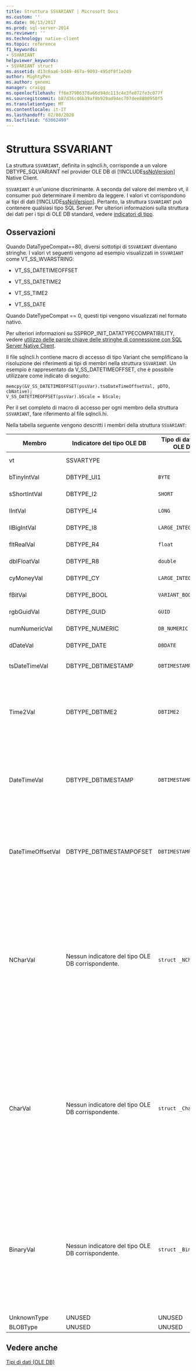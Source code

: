```yaml
---
title: Struttura SSVARIANT | Microsoft Docs
ms.custom: ''
ms.date: 06/13/2017
ms.prod: sql-server-2014
ms.reviewer: ''
ms.technology: native-client
ms.topic: reference
f1_keywords:
- SSVARIANT
helpviewer_keywords:
- SSVARIANT struct
ms.assetid: d13c6aa6-bd49-467a-9093-495df8f1e2d9
author: MightyPen
ms.author: genemi
manager: craigg
ms.openlocfilehash: ff6e37986378a66d94dc113c4e3fe072fe3c077f
ms.sourcegitcommit: b87d36c46b39af8b929ad94ec707dee8800950f5
ms.translationtype: MT
ms.contentlocale: it-IT
ms.lasthandoff: 02/08/2020
ms.locfileid: "63062499"
---
```

# <a name="ssvariant-structure"></a>Struttura SSVARIANT
  La struttura `SSVARIANT`, definita in sqlncli.h, corrisponde a un valore DBTYPE_SQLVARIANT nel provider OLE DB di [!INCLUDE[ssNoVersion](../../includes/ssnoversion-md.md)] Native Client.  
  
 
  `SSVARIANT` è un'unione discriminante. A seconda del valore del membro vt, il consumer può determinare il membro da leggere. I valori vt corrispondono ai tipi di dati [!INCLUDE[ssNoVersion](../../includes/ssnoversion-md.md)]. Pertanto, la struttura `SSVARIANT` può contenere qualsiasi tipo SQL Server. Per ulteriori informazioni sulla struttura dei dati per i tipi di OLE DB standard, vedere [indicatori di tipo](https://go.microsoft.com/fwlink/?LinkId=122171).  
  
## <a name="remarks"></a>Osservazioni  
 Quando DataTypeCompat==80, diversi sottotipi di `SSVARIANT` diventano stringhe. I valori vt seguenti vengono ad esempio visualizzati in `SSVARIANT` come VT_SS_WVARSTRING:  
  
-   VT_SS_DATETIMEOFFSET  
  
-   VT_SS_DATETIME2  
  
-   VT_SS_TIME2  
  
-   VT_SS_DATE  
  
 Quando DateTypeCompat == 0, questi tipi vengono visualizzati nel formato nativo.  
  
 Per ulteriori informazioni su SSPROP_INIT_DATATYPECOMPATIBILITY, vedere [utilizzo delle parole chiave delle stringhe di connessione con SQL Server Native Client](../native-client/applications/using-connection-string-keywords-with-sql-server-native-client.md).  
  
 Il file sqlncli.h contiene macro di accesso di tipo Variant che semplificano la risoluzione dei riferimenti ai tipi di membri nella struttura `SSVARIANT`. Un esempio è rappresentato da V_SS_DATETIMEOFFSET, che è possibile utilizzare come indicato di seguito:  
  
```  
memcpy(&V_SS_DATETIMEOFFSET(pssVar).tsoDateTimeOffsetVal, pDTO, cbNative);  
V_SS_DATETIMEOFFSET(pssVar).bScale = bScale;  
```  
  
 Per il set completo di macro di accesso per ogni membro della struttura `SSVARIANT`, fare riferimento al file sqlncli.hi.  
  
 Nella tabella seguente vengono descritti i membri della struttura `SSVARIANT`:  
  
|Membro|Indicatore del tipo OLE DB|Tipo di dati C di OLE DB|valore vt|Commenti|  
|------------|---------------------------|------------------------|--------------|--------------|  
|vt|SSVARTYPE|||Specifica il tipo di valore contenuto nella struttura `SSVARIANT`.|  
|bTinyIntVal|DBTYPE_UI1|`BYTE`|`VT_SS_UI1`|Supporta il tipo di dati `tinyint`[!INCLUDE[ssNoVersion](../../includes/ssnoversion-md.md)].|  
|sShortIntVal|DBTYPE_I2|`SHORT`|`VT_SS_I2`|Supporta il tipo di dati `smallint`[!INCLUDE[ssNoVersion](../../includes/ssnoversion-md.md)].|  
|lIntVal|DBTYPE_I4|`LONG`|`VT_SS_I4`|Supporta il tipo di dati `int`[!INCLUDE[ssNoVersion](../../includes/ssnoversion-md.md)].|  
|llBigIntVal|DBTYPE_I8|`LARGE_INTEGER`|`VT_SS_I8`|Supporta il tipo di dati `bigint`[!INCLUDE[ssNoVersion](../../includes/ssnoversion-md.md)].|  
|fltRealVal|DBTYPE_R4|`float`|`VT_SS_R4`|Supporta il tipo di dati `real`[!INCLUDE[ssNoVersion](../../includes/ssnoversion-md.md)].|  
|dblFloatVal|DBTYPE_R8|`double`|`VT_SS_R8`|Supporta il tipo di dati `float`[!INCLUDE[ssNoVersion](../../includes/ssnoversion-md.md)].|  
|cyMoneyVal|DBTYPE_CY|`LARGE_INTEGER`|**VT_SS_MONEY VT_SS_SMALLMONEY**|Supporta i `money` tipi di dati e **smallmoney** [!INCLUDE[ssNoVersion](../../includes/ssnoversion-md.md)] .|  
|fBitVal|DBTYPE_BOOL|`VARIANT_BOOL`|`VT_SS_BIT`|Supporta il tipo di dati `bit`[!INCLUDE[ssNoVersion](../../includes/ssnoversion-md.md)].|  
|rgbGuidVal|DBTYPE_GUID|`GUID`|`VT_SS_GUID`|Supporta il tipo di dati `uniqueidentifier`[!INCLUDE[ssNoVersion](../../includes/ssnoversion-md.md)].|  
|numNumericVal|DBTYPE_NUMERIC|`DB_NUMERIC`|`VT_SS_NUMERIC`|Supporta il tipo di dati `numeric`[!INCLUDE[ssNoVersion](../../includes/ssnoversion-md.md)].|  
|dDateVal|DBTYPE_DATE|`DBDATE`|`VT_SS_DATE`|Supporta il tipo di dati `date`[!INCLUDE[ssNoVersion](../../includes/ssnoversion-md.md)].|  
|tsDateTimeVal|DBTYPE_DBTIMESTAMP|`DBTIMESTAMP`|`VT_SS_SMALLDATETIME VT_SS_DATETIME VT_SS_DATETIME2`|Supporta i tipi di dati `smalldatetime``datetime` e `datetime2`[!INCLUDE[ssNoVersion](../../includes/ssnoversion-md.md)].|  
|Time2Val|DBTYPE_DBTIME2|`DBTIME2`|`VT_SS_TIME2`|Supporta il tipo di dati `time`[!INCLUDE[ssNoVersion](../../includes/ssnoversion-md.md)].<br /><br /> Include i membri indicati di seguito:<br /><br /> *tTime2Val* (`DBTIME2`)<br /><br /> *bScale* (`BYTE`) specifica la scala per il valore *tTime2Val* .|  
|DateTimeVal|DBTYPE_DBTIMESTAMP|`DBTIMESTAMP`|`VT_SS_DATETIME2`|Supporta il tipo di dati `datetime2`[!INCLUDE[ssNoVersion](../../includes/ssnoversion-md.md)].<br /><br /> Include i membri indicati di seguito:<br /><br /> *tsDataTimeVal* (DBTIMESTAMP)<br /><br /> *bScale* (`BYTE`) specifica la scala per il valore *tsDataTimeVal* .|  
|DateTimeOffsetVal|DBTYPE_DBTIMESTAMPOFSET|`DBTIMESTAMPOFFSET`|`VT_SS_DATETIMEOFFSET`|Supporta il tipo di dati `datetimeoffset`[!INCLUDE[ssNoVersion](../../includes/ssnoversion-md.md)].<br /><br /> Include i membri indicati di seguito:<br /><br /> *tsoDateTimeOffsetVal* (`DBTIMESTAMPOFFSET`)<br /><br /> *bScale* (`BYTE`) specifica la scala per il valore *tsoDateTimeOffsetVal* .|  
|NCharVal|Nessun indicatore del tipo OLE DB corrispondente.|`struct _NCharVal`|`VT_SS_WVARSTRING,`<br /><br /> `VT_SS_WSTRING`|Supporta i `nchar` tipi di dati e **nvarchar** [!INCLUDE[ssNoVersion](../../includes/ssnoversion-md.md)] .<br /><br /> Include i membri indicati di seguito:<br /><br /> *sActualLength* (`SHORT`) specifica la lunghezza effettiva per la stringa a cui punta *punta pwchNCharVal* . Non include lo zero finale.<br /><br /> *sMaxLength* (`SHORT`) specifica la lunghezza massima per la stringa a cui punta *punta pwchNCharVal* .<br /><br /> *punta pwchNCharVal* (`WCHAR` \*) puntatore alla stringa.<br /><br /> Membri non utilizzati: *rgbReserved*, *dwReserved*e *pwchReserved*.|  
|CharVal|Nessun indicatore del tipo OLE DB corrispondente.|`struct _CharVal`|`VT_SS_STRING,`<br /><br /> `VT_SS_VARSTRING`|Supporta i `char` tipi di dati e **varchar** [!INCLUDE[ssNoVersion](../../includes/ssnoversion-md.md)] .<br /><br /> Include i membri indicati di seguito:<br /><br /> *sActualLength* (`SHORT`) specifica la lunghezza effettiva per la stringa a cui punta *punta pchCharVal* . Non include lo zero finale.<br /><br /> *sMaxLength* (`SHORT`) specifica la lunghezza massima per la stringa a cui punta *punta pchCharVal* .<br /><br /> *punta pchCharVal* (`CHAR` \*) puntatore alla stringa.<br /><br /> Membri non utilizzati:<br /><br /> *rgbReserved*, *dwReserved*e *pwchReserved*.|  
|BinaryVal|Nessun indicatore del tipo OLE DB corrispondente.|`struct _BinaryVal`|`VT_SS_VARBINARY,`<br /><br /> `VT_SS_BINARY`|Supporta i `binary` tipi di dati e **varbinary** [!INCLUDE[ssNoVersion](../../includes/ssnoversion-md.md)] .<br /><br /> Include i membri indicati di seguito:<br /><br /> *sActualLength* (`SHORT`) specifica la lunghezza effettiva per i dati a cui punta *punta prgbBinaryVal* .<br /><br /> *sMaxLength* (`SHORT`) specifica la lunghezza massima per i dati a cui punta *punta prgbBinaryVal* .<br /><br /> *punta prgbBinaryVal* (`BYTE` \*) puntatore ai dati binari.<br /><br /> Membro non usato: *dwReserved*.|  
|UnknownType|UNUSED|UNUSED|UNUSED|UNUSED|  
|BLOBType|UNUSED|UNUSED|UNUSED|UNUSED|  
  
## <a name="see-also"></a>Vedere anche  
 [Tipi di dati &#40;OLE DB&#41;](data-types-ole-db.md)  
  
  
